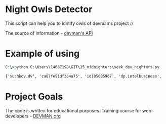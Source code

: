 # Night Owls Detector

This script can help you to idntify owls of devman's project :)

The source of information - [devman's API](https://devman.org/api/challenges/solution_attempts)

# Example of using

```cmd
C:\>python C:\Users\14687198\GIT\15_midnighters\seek_dev_nighters.py

{'suchkov.dv', 'ca87fe91df364a75', 'id185085967', 'dp.intelbusiness', 'ИванСиницын', 'sergm7', 'paganismrus', 'id311542249', 'ksushazhukova', 'timurgosu', 'SergeiKhrustalev', 'v.a.malcev', 'pawwlyk52', 'rancvova', '3e815fa8a81b4ecc', 'raferti', 'РамильЯббаров', 'podvodka', 'oeananas', 'nick__korolev', 'vonabatchikov', 'alexander.solovyev7', 'val7743'}
```

# Project Goals

The code is written for educational purposes. Training course for web-developers - [DEVMAN.org](https://devman.org)
